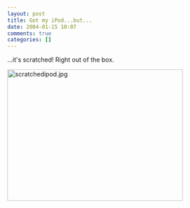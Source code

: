 ```yaml
---
layout: post
title: Got my iPod...but...
date: 2004-01-15 10:07
comments: true
categories: []
---
```

...it's scratched! Right out of the box.

<img alt="scratchedipod.jpg" src="http://peterfilias.com/archives/scratchedipod.jpg" width="400" height="300" border="0" />
